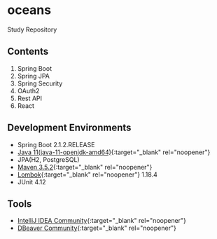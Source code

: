 # oceans

Study Repository

## Contents
1. Spring Boot
2. Spring JPA
3. Spring Security
4. OAuth2
5. Rest API
6. React

## Development Environments
* Spring Boot 2.1.2.RELEASE
* [Java 11(java-11-openjdk-amd64)](https://openjdk.java.net/install/){:target="_blank" rel="noopener"}
* JPA(H2, PostgreSQL)
* [Maven 3.5.2](https://archive.apache.org/dist/maven/maven-3/){:target="_blank" rel="noopener"}
* [Lombok](https://projectlombok.org/download){:target="_blank" rel="noopener"} 1.18.4
* JUnit 4.12

## Tools
* [IntelliJ IDEA Community](https://www.jetbrains.com/idea/download){:target="_blank" rel="noopener"}
* [DBeaver Community](https://dbeaver.io/download/){:target="_blank" rel="noopener"}
